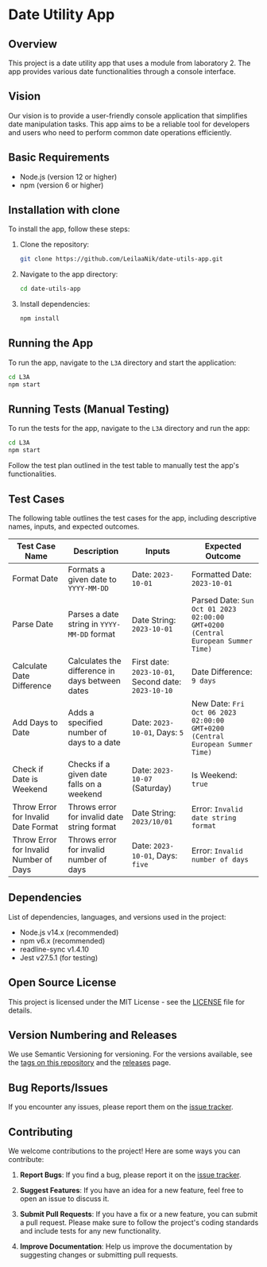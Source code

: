# Date Utility App

## Overview
This project is a date utility app that uses a module from laboratory 2. The app provides various date functionalities through a console interface.

## Vision
Our vision is to provide a user-friendly console application that simplifies date manipulation tasks. This app aims to be a reliable tool for developers and users who need to perform common date operations efficiently.

## Basic Requirements
- Node.js (version 12 or higher)
- npm (version 6 or higher)

## Installation with clone
To install the app, follow these steps:

1. Clone the repository:
    ```sh
    git clone https://github.com/LeilaaNik/date-utils-app.git
    ```

2. Navigate to the app directory:
    ```sh
    cd date-utils-app
    ```

3. Install dependencies:
    ```sh
    npm install
    ```

## Running the App
To run the app, navigate to the `L3A` directory and start the application:

```sh
cd L3A
npm start
```

## Running Tests (Manual Testing)
To run the tests for the app, navigate to the `L3A` directory and run the app:

```sh
cd L3A
npm start
```

Follow the test plan outlined in the test table to manually test the app's functionalities.

## Test Cases

The following table outlines the test cases for the app, including descriptive names, inputs, and expected outcomes.

| Test Case Name                        | Description                                      | Inputs                                      | Expected Outcome                           |
|---------------------------------------|--------------------------------------------------|---------------------------------------------|--------------------------------------------|
| Format Date                           | Formats a given date to `YYYY-MM-DD`             | Date: `2023-10-01`                          | Formatted Date: `2023-10-01`               |
| Parse Date                            | Parses a date string in `YYYY-MM-DD` format      | Date String: `2023-10-01`                   | Parsed Date: `Sun Oct 01 2023 02:00:00 GMT+0200 (Central European Summer Time)`    |
| Calculate Date Difference             | Calculates the difference in days between dates  | First date: `2023-10-01`, Second date: `2023-10-10`    | Date Difference: `9 days`                            |
| Add Days to Date                      | Adds a specified number of days to a date        | Date: `2023-10-01`, Days: `5`               | New Date: `Fri Oct 06 2023 02:00:00 GMT+0200 (Central European Summer Time)`                     |
| Check if Date is Weekend              | Checks if a given date falls on a weekend        | Date: `2023-10-07` (Saturday)               | Is Weekend: `true`                         |
| Throw Error for Invalid Date Format   | Throws error for invalid date string format      | Date String: `2023/10/01`                   | Error: `Invalid date string format`        |
| Throw Error for Invalid Number of Days| Throws error for invalid number of days          | Date: `2023-10-01`, Days: `five`            | Error: `Invalid number of days`            |

## Dependencies
List of dependencies, languages, and versions used in the project:

- Node.js v14.x (recommended)
- npm v6.x (recommended)
- readline-sync v1.4.10
- Jest v27.5.1 (for testing)

## Open Source License

This project is licensed under the MIT License - see the [LICENSE](../LICENSE) file for details.

## Version Numbering and Releases
We use Semantic Versioning for versioning. For the versions available, see the [tags on this repository](https://github.com/LeilaaNik/date-utils-app/tags) and the [releases](https://github.com/LeilaaNik/date-utils-app/releases) page.

## Bug Reports/Issues
If you encounter any issues, please report them on the [issue tracker](https://github.com/LeilaaNik/date-utils-app/issues).

## Contributing
We welcome contributions to the project! Here are some ways you can contribute:

1. **Report Bugs**: If you find a bug, please report it on the [issue tracker](https://github.com/LeilaaNik/date-utils-app/issues).

2. **Suggest Features**: If you have an idea for a new feature, feel free to open an issue to discuss it.

3. **Submit Pull Requests**: If you have a fix or a new feature, you can submit a pull request. Please make sure to follow the project's coding standards and include tests for any new functionality.

4. **Improve Documentation**: Help us improve the documentation by suggesting changes or submitting pull requests.